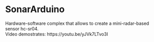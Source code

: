 <h1>SonarArduino</h1>
Hardware-software complex that allows to create a mini-radar-based sensor hc-sr04.<br>
Video demostrates: https://youtu.be/yJVk7LTvo3I
